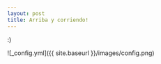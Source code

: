 ```yaml
---
layout: post
title: Arriba y corriendo!
---
```


:)

![_config.yml]({{ site.baseurl }}/images/config.png)


